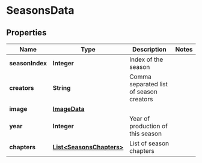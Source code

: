 
# SeasonsData

## Properties
Name | Type | Description | Notes
------------ | ------------- | ------------- | -------------
**seasonIndex** | **Integer** | Index of the season | 
**creators** | **String** | Comma separated list of season creators | 
**image** | [**ImageData**](ImageData.md) |  | 
**year** | **Integer** | Year of production of this season | 
**chapters** | [**List&lt;SeasonsChapters&gt;**](SeasonsChapters.md) | List of season chapters | 



